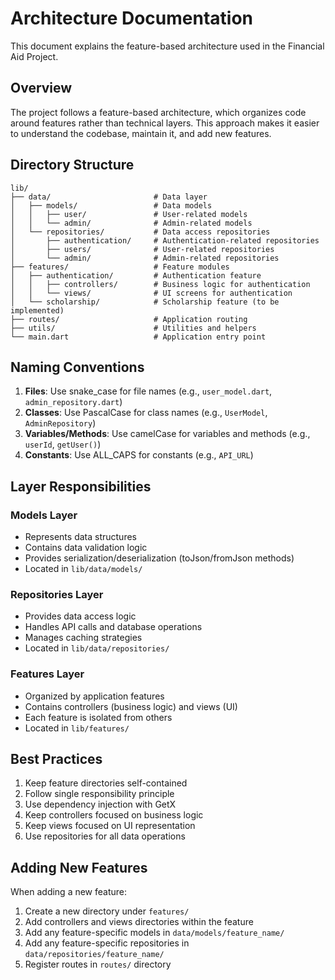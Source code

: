 # Architecture Documentation

This document explains the feature-based architecture used in the Financial Aid Project.

## Overview

The project follows a feature-based architecture, which organizes code around features rather than technical layers. This approach makes it easier to understand the codebase, maintain it, and add new features.

## Directory Structure

```
lib/
├── data/                       # Data layer
│   ├── models/                 # Data models
│   │   ├── user/               # User-related models
│   │   └── admin/              # Admin-related models
│   └── repositories/           # Data access repositories
│       ├── authentication/     # Authentication-related repositories
│       ├── users/              # User-related repositories
│       └── admin/              # Admin-related repositories
├── features/                   # Feature modules
│   ├── authentication/         # Authentication feature
│   │   ├── controllers/        # Business logic for authentication
│   │   └── views/              # UI screens for authentication
│   └── scholarship/            # Scholarship feature (to be implemented)
├── routes/                     # Application routing
├── utils/                      # Utilities and helpers
└── main.dart                   # Application entry point
```

## Naming Conventions

1. **Files**: Use snake_case for file names (e.g., `user_model.dart`, `admin_repository.dart`)
2. **Classes**: Use PascalCase for class names (e.g., `UserModel`, `AdminRepository`)
3. **Variables/Methods**: Use camelCase for variables and methods (e.g., `userId`, `getUser()`)
4. **Constants**: Use ALL_CAPS for constants (e.g., `API_URL`)

## Layer Responsibilities

### Models Layer

- Represents data structures
- Contains data validation logic
- Provides serialization/deserialization (toJson/fromJson methods)
- Located in `lib/data/models/`

### Repositories Layer

- Provides data access logic
- Handles API calls and database operations
- Manages caching strategies
- Located in `lib/data/repositories/`

### Features Layer

- Organized by application features
- Contains controllers (business logic) and views (UI)
- Each feature is isolated from others
- Located in `lib/features/`

## Best Practices

1. Keep feature directories self-contained
2. Follow single responsibility principle
3. Use dependency injection with GetX
4. Keep controllers focused on business logic
5. Keep views focused on UI representation
6. Use repositories for all data operations

## Adding New Features

When adding a new feature:

1. Create a new directory under `features/`
2. Add controllers and views directories within the feature
3. Add any feature-specific models in `data/models/feature_name/`
4. Add any feature-specific repositories in `data/repositories/feature_name/`
5. Register routes in `routes/` directory

